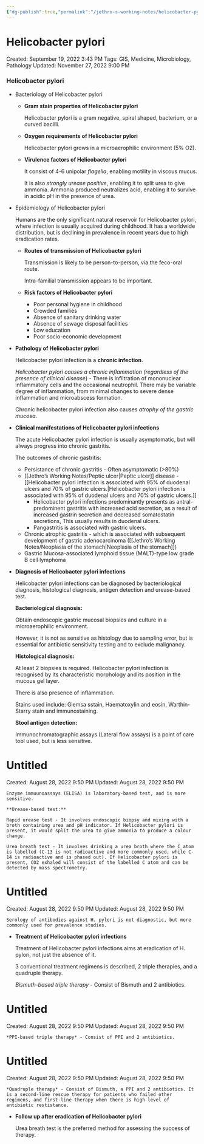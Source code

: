 ```yaml
---
{"dg-publish":true,"permalink":"/jethro-s-working-notes/helicobacter-pylori/","dgPassFrontmatter":true}
---
```



# Helicobacter pylori

Created: September 19, 2022 3:43 PM
Tags: GIS, Medicine, Microbiology, Pathology
Updated: November 27, 2022 9:00 PM

### Helicobacter pylori

- Bacteriology of Helicobacter pylori
    - **Gram stain properties of Helicobacter pylori**
        
        Helicobacter pylori is a gram negative, spiral shaped, bacterium, or a curved bacilli.
        
    - **Oxygen requirements of Helicobacter pylori**
        
        Helicobacter pylori grows in a microaerophilic environment (5% O2).
        
    - **Virulence factors of Helicobacter pylori**
        
        It consist of 4-6 unipolar *flagella*, enabling motility in viscous mucus.
        
        It is also *strongly urease positive*, enabling it to split urea to give ammonia. Ammonia produced neutralizes acid, enabling it to survive in acidic pH in the presence of urea.
        
- Epidemiology of Helicobacter pylori
    
    Humans are the only significant natural reservoir for Helicobacter pylori, where infection is usually acquired during childhood. It has a worldwide distribution, but is declining in prevalence in recent years due to high eradication rates. 
    
    - **Routes of transmission of Helicobacter pylori**
        
        Transmission is likely to be person-to-person, via the feco-oral route.
        
        Intra-familial transmission appears to be important.
        
    - **Risk factors of Helicobacter pylori**
        - Poor personal hygiene in childhood
        - Crowded families
        - Absence of sanitary drinking water
        - Absence of sewage disposal facilities
        - Low education
        - Poor socio-economic development
- **Pathology of Helicobacter pylori**
    
    Helicobacter pylori infection is a **chronic infection**.
    
    *Helicobacter pylori causes a chronic inflammation (regardless of the presence of clinical disease*) - There is infiltration of mononuclear inflammatory cells and the occasional neutrophil. There may be variable degree of inflammation, from minimal changes to severe dense inflammation and microabscess formation.
    
    Chronic helicobacter pylori infection also causes *atrophy of the gastric mucosa*.
    
- **Clinical manifestations of Helicobacter pylori infections**
    
    The acute Helicobacter pylori infection is usually asymptomatic, but will always progress into chronic gastritis.
    
    The outcomes of chronic gastritis:
    
    - Persistance of chronic gastritis - Often asymptomatic (>80%)
    - [[Jethro’s Working Notes/Peptic ulcer\|Peptic ulcer]] disease - [[Helicobacter pylori infection is associated with 95% of duodenal ulcers and 70% of gastric ulcers.\|Helicobacter pylori infection is associated with 95% of duodenal ulcers and 70% of gastric ulcers.]]
        - Helicobacter pylori infections predominantly presents as antral-predominent gastritis with increased acid secretion, as a result of increased gastrin secretion and decreased somatostatin secretions, This usually results in duodenal ulcers.
        - Pangastritis is associated with gastric ulcers.
    - Chronic atrophic gastritis - which is associated with subsequent development of gastric adenocarcinoma ([[Jethro’s Working Notes/Neoplasia of the stomach\|Neoplasia of the stomach]])
    - Gastric Mucosa-associated lymphoid tissue (MALT)-type low grade B cell lymphoma
- **Diagnosis of Helicobacter pylori infections**
    
    Helicobacter pylori infections can be diagnosed by bacteriological diagnosis, histological diagnosis, antigen detection and urease-based test.
    
    **Bacteriological diagnosis:** 
    
    Obtain endoscopic gastric mucosal biopsies and culture in a microaerophilic environment.
    
    However, it is not as sensitive as histology due to sampling error, but is essential for antibiotic sensitivity testing and to exclude malignancy.
    
    **Histological diagnosis:**
    
    At least 2 biopsies is required. Helicobacter pylori infection is recognised by its characteristic morphology and its position in the mucous gel layer.
    
    There is also presence of inflammation.
    
    Stains used include: Giemsa sstain, Haematoxylin and eosin, Warthin-Starry stain and immunostaining.
    
    **Stool antigen detection:**
    
    Immunochromatographic assays (Lateral flow assays) is a point of care tool used, but is less sensitive.
    
    
<div class="transclusion internal-embed is-loaded"><div class="markdown-embed">





# Untitled

Created: August 28, 2022 9:50 PM
Updated: August 28, 2022 9:50 PM

</div></div>

    
    Enzyme immuunoassays (ELISA) is laboratory-based test, and is more sensitive.
    
    **Urease-based test:**
    
    Rapid urease test - It involves endoscopic biopsy and mixing with a broth containing urea and pH indicator. If Helicobacter pylori is present, it would split the urea to give ammonia to produce a colour change.
    
    Urea breath test - It involves drinking a urea broth where the C atom is labelled (C-13 is not radioactive and more commonly used, while C-14 is radioactive and is phased out). If Helicobacter pylori is present, CO2 exhaled will consist of the labelled C atom and can be detected by mass spectrometry.
    
    
<div class="transclusion internal-embed is-loaded"><div class="markdown-embed">





# Untitled

Created: August 28, 2022 9:50 PM
Updated: August 28, 2022 9:50 PM

</div></div>

    
    Serology of antibodies against H. pylori is not diagnostic, but more commonly used for prevalence studies.
    
- **Treatment of Helicobacter pylori infections**
    
    Treatment of Helicobacter pylori infections aims at eradication of H. pylori, not just the absence of it.
    
    3 conventional treatment regimens is described, 2 triple therapies, and a quadruple therapy.
    
    *Bismuth-based triple therapy* - Consist of Bismuth and 2 antibiotics.
    
    
<div class="transclusion internal-embed is-loaded"><div class="markdown-embed">





# Untitled

Created: August 28, 2022 9:50 PM
Updated: August 28, 2022 9:50 PM

</div></div>

    
    *PPI-based triple therapy* - Consist of PPI and 2 antibiotics.
    
    
<div class="transclusion internal-embed is-loaded"><div class="markdown-embed">





# Untitled

Created: August 28, 2022 9:50 PM
Updated: August 28, 2022 9:50 PM

</div></div>

    
    *Quadruple therapy* - Consist of Bismuth, a PPI and 2 antibiotics. It is a second-line rescue therapy for patients who failed other regimens, and first-line therapy when there is high level of antibiotic restistance.
    
- **Follow up after eradication of Helicobacter pylori**
    
    Urea breath test is the preferred method for assessing the success of therapy.